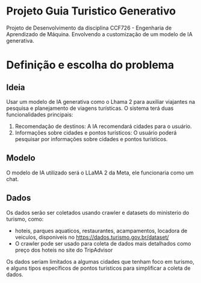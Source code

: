 # Projeto Guia Turistico Generativo
Projeto de Desenvolvimento da disciplina CCF726 - Engenharia de Aprendizado de Máquina. Envolvendo a customização de um modelo de IA generativa.
# Definição e escolha do problema
## Ideia
Usar um modelo de IA generativa como o Lhama 2 para auxiliar viajantes na pesquisa e planejamento de viagens turísticas. O sistema terá duas funcionalidades principais:
1. Recomendação de destinos: A IA recomendará cidades para o usuário.
2. Informações sobre cidades e pontos turísticos: O usuário poderá pesquisar por informações sobre cidades e pontos turísticos.

## Modelo
O modelo de IA utilizado será o LLaMA 2 da Meta, ele funcionaria como um chat.

## Dados
Os dados serão ser coletados usando crawler e datasets do ministerio do turismo, como:
* hoteis, parques aquaticos, restaurantes, acampamentos, locadora de veiculos, disponiveis no https://dados.turismo.gov.br/dataset/
* O crawler pode ser usado para coleta de dados mais detalhados como preço dos hoteis no site do TripAdvisor

Os dados seriam limitados a algumas cidades que tenham foco em turismo, e alguns tipos específicos de pontos turisticos para simplificar a coleta de dados.

